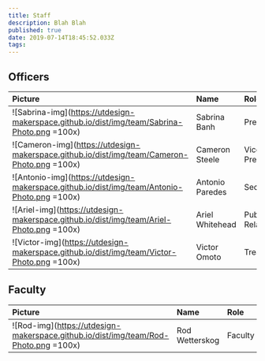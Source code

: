 ```yaml
---
title: Staff
description: Blah Blah
published: true
date: 2019-07-14T18:45:52.033Z
tags: 
---
```

## Officers
| Picture | Name | Role |
| :--------- | :--------- | :--------- |
| ![Sabrina-img](https://utdesign-makerspace.github.io/dist/img/team/Sabrina-Photo.png =100x)| Sabrina Banh | President | 
| ![Cameron-img](https://utdesign-makerspace.github.io/dist/img/team/Cameron-Photo.png =100x)| Cameron Steele | Vice President | 
| ![Antonio-img](https://utdesign-makerspace.github.io/dist/img/team/Antonio-Photo.png =100x)| Antonio Paredes | Secretary | 
| ![Ariel-img](https://utdesign-makerspace.github.io/dist/img/team/Ariel-Photo.png =100x)| Ariel Whitehead | Public Relations | 
| ![Victor-img](https://utdesign-makerspace.github.io/dist/img/team/Victor-Photo.png =100x)| Victor Omoto | Treasurer | 

## Faculty
| Picture | Name | Role |
| :--------- | :--------- | :--------- |
| ![Rod-img](https://utdesign-makerspace.github.io/dist/img/team/Rod-Photo.png =100x)| Rod Wetterskog | Faculty | 
